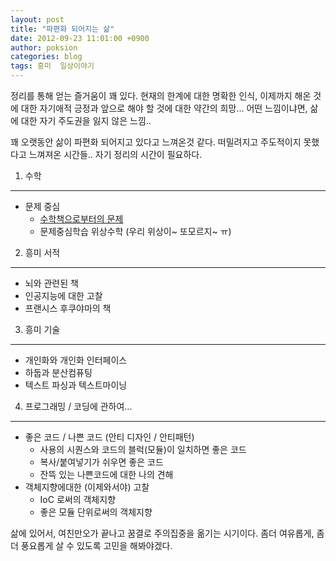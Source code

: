 ```yaml
---
layout: post
title: "파편화 되어지는 삶"
date: 2012-09-23 11:01:00 +0900
author: poksion
categories: blog
tags: 흥미  일상이야기
---
```

정리를 통해 얻는 즐거움이 꽤 있다. 현재의 한계에 대한 명확한 인식, 이제까지 해온 것에 대한  자기애적 긍정과 앞으로 해야 할 것에 대한 약간의 희망... 어떤 느낌이냐면, 삶에 대한 자기 주도권을 잃지 않은 느낌..

꽤 오랫동안 삶이 파편화 되어지고 있다고 느껴온것 같다. 떠밀려지고 주도적이지 못했다고 느껴져온 시간들.. 자기 정리의 시간이 필요하다.

1. 수학
-------
 * 문제 중심
     * [수학책으로부터의 문제](http://www.babosarang.co.kr/product/product_detail.php?product_no=741544)
     * 문제중심학습 위상수학 (우리 위상이~ 또모르지~ ㅠ)

2. 흥미 서적
----------
 * 뇌와 관련된 책
 * 인공지능에 대한 고찰
 * 프랜시스 후쿠야마의 책

3. 흥미 기술
-----------
 * 개인화와 개인화 인터페이스
 * 하둡과 분산컴퓨팅
 * 텍스트 파싱과 텍스트마이닝

4. 프로그래밍 / 코딩에 관하여...
----------------------------
 * 좋은 코드 / 나쁜 코드 (안티 디자인 / 안티패턴)
     * 사용의 시퀀스와 코드의 블럭(모듈)이 일치하면 좋은 코드
     * 복사/붙여넣기가 쉬우면 좋은 코드   
     * 잔뜩 있는 나쁜코드에 대한 나의 견해
 * 객체지향에대한 (이제와서야) 고찰
     * IoC 로써의 객체지향
     * 좋은 모듈 단위로써의 객체지향   

삶에 있어서, 여친만오가 끝나고 꿈결로 주의집중을 옮기는 시기이다. 좀더 여유롭게, 좀더 풍요롭게 살 수 있도록 고민을 해봐야겠다.

